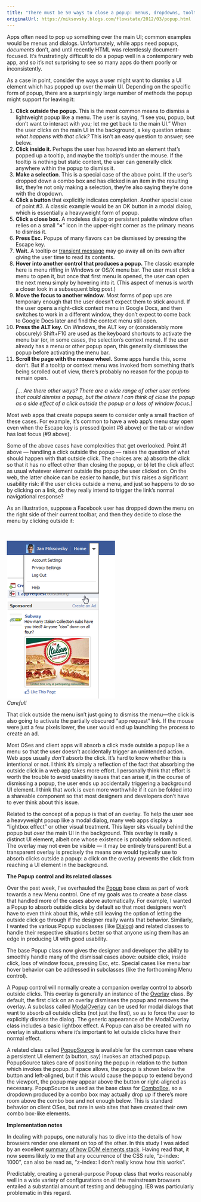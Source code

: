 ```yaml
---
title: "There must be 50 ways to close a popup: menus, dropdowns, tooltips, palettes, dialogs, and more"
originalUrl: https://miksovsky.blogs.com/flowstate/2012/03/popup.html
---
```


<p>
  Apps often need to pop up something over the main UI; common examples would be
  menus and dialogs. Unfortunately, while apps need popups,
  <em>documents</em> don’t, and until recently HTML was relentlessly
  document-focused. It’s frustratingly difficult to do a popup well in a
  contemporary web app, and so it’s not surprising to see so many apps do them
  poorly or inconsistently.
</p>
<p>
  As a case in point, consider the ways a user might want to dismiss a UI
  element which has popped up over the main UI. Depending on the specific form
  of popup, there are a surprisingly large number of methods the popup might
  support for leaving it:
</p>
<ol>
  <li>
    <strong>Click outside the popup. </strong>This is the most common means to
    dismiss a lightweight popup like a menu. The user is saying, “I see you,
    popup, but don’t want to interact with you; let me get back to the main UI.”
    When the user clicks on the main UI in the background, a key question
    arises: <em>what happens with that click?</em> This isn’t an easy question
    to answer; see below.
  </li>
  <li>
    <strong>Click inside it. </strong>Perhaps the user has hovered into an
    element that’s popped up a tooltip, and maybe the tooltip’s under the mouse.
    If the tooltip is nothing but static content, the user can generally click
    anywhere within the popup to dismiss it.
  </li>
  <li>
    <strong>Make a selection</strong>. This is a special case of the above
    point. If the user’s dropped down a combo box and has clicked in an item in
    the resulting list, they’re not only making a selection,&#0160;they’re also
    saying they’re done with the dropdown.
  </li>
  <li>
    <strong>Click a button</strong>&#0160;that explicitly indicates completion.
    Another special case of point #3. A classic example would be an OK button in
    a modal dialog, which is essentially a heavyweight form of popup.
  </li>
  <li>
    <strong>Click a close box.</strong>&#0160;A modeless dialog or persistent
    palette window often relies on a small “<strong>×</strong>” icon in the
    upper-right corner as the primary means to dismiss it.
  </li>
  <li>
    <strong>Press Esc.</strong> Popups of many flavors can be dismissed by
    pressing the Escape key.
  </li>
  <li>
    <strong>Wait.</strong>&#0160;A tooltip or
    <a
      href="/posts/2012/01-23-ui-control-of-the-week-google-style-transientmessage-to-show-quick-modeless-progress-or-confirmation.html"
      >transient message</a
    >
    may go away all on its own after giving the user time to read its contents.
  </li>
  <li>
    <strong>Hover into another control that produces a popup.</strong> The
    classic example here is menu riffing in Windows or OS/X menu bar. The user
    must click a menu to open it, but once that first menu is opened, the user
    can open the next menu simply by hovering into it. (This aspect of menus is
    worth a closer look in a subsequent blog post.)
  </li>
  <li>
    <strong>Move the focus to another window.</strong> Most forms of pop ups are
    temporary enough that the user doesn’t expect them to stick around. If the
    user opens a right-click context menu in Google Docs, and then switches to
    work in a different window, they don’t expect to come back to Google Docs
    later and find the context menu still open.
  </li>
  <li>
    <strong>Press the ALT key.</strong> On Windows, the ALT key or (considerably
    more obscurely) Shift+F10 are used as the keyboard shortcuts to activate the
    menu bar (or, in some cases, the selection’s context menu). If the user
    already has a menu or other popup open, this generally dismisses the popup
    before activating the menu bar.
  </li>
  <li>
    <strong>Scroll the page with the mouse wheel.</strong> Some apps handle
    this, some don’t. But if a tooltip or context menu was invoked from
    something that’s being scrolled out of view, there’s probably no reason for
    the popup to remain open.<br />
    <br /><em
      >[… Are there other ways? There are a wide range of other user actions
      that could dismiss a popup, but the others I can think of close the popup
      as a side effect of a click outside the popup or a loss of window
      focus</em
    ><em>.]</em>
  </li>
</ol>
<p>
  Most web apps that create popups seem to consider only a small fraction of
  these cases. For example, it’s common to have a web app’s menu stay open even
  when the Escape key is pressed (point #6 above) or the tab or window has lost
  focus (#9 above).
</p>
<p>
  Some of the above cases have complexities that get overlooked. Point #1 above
  — handling a click outside the popup — raises the question of what should
  happen with that outside click. The choices are: a) absorb the click so that
  it has no effect other than closing the popup, or b) let the click affect as
  usual whatever element outside the popup the user clicked on. On the web, the
  latter choice can be easier to handle, but this raises a significant usability
  risk: if the user clicks outside a menu, and just so happens to do so by
  clicking on a link, do they really intend to trigger the link’s normal
  navigational response?
</p>
<p>
  As an illustration, suppose a Facebook user has dropped down the menu on the
  right side of their current toolbar, and then they decide to close the menu by
  clicking outside it:
</p>
<p>&#0160;</p>
<p>
  <img src="/images/flowstate/6a00d83451fb6769e201676427a92c970b-pi.png" />
  <br /><em>Careful!</em>
</p>
<p>
  That click outside the menu isn’t just going to dismiss the menu—the click is
  also going to activate the partially obscured “app request” link. If the mouse
  were just a few pixels lower, the user would end up launching the process to
  create an ad.
</p>
<p>
  Most OSes and client apps will absorb a click made outside a popup like a menu
  so that the user doesn’t accidentally trigger an unintended action. Web apps
  usually <em>don’t</em> absorb the click. It’s hard to know whether this is
  intentional or not. I think it’s simply a reflection of the fact that
  absorbing the outside click in a web app takes more effort. I personally think
  that effort is worth the trouble to avoid usability issues that can arise if,
  in the course of dismissing a popup, the user ends up accidentally triggering
  a background UI element. I think that work is even more worthwhile if it can
  be folded into a shareable component so that most designers and developers
  don’t have to ever think about this issue.
</p>
<p>
  Related to the concept of a popup is that of an overlay. To help the user see
  a heavyweight popup like a modal dialog, many web apps display a “lightbox
  effect” or other visual treatment. This layer sits visually behind the popup
  but <em>over</em> the main UI in the background. This overlay is really a
  distinct UI element, albeit one whose existence is probably seldom noticed.
  The overlay may not even be visible — it may be entirely transparent! But a
  transparent overlay is precisely the means one would typically use to absorb
  clicks outside a popup: a click on the overlay prevents the click from
  reaching a UI element in the background.
</p>
<p><strong>The Popup control and its related classes</strong></p>
<p>
  Over the past week, I’ve overhauled the
  <a href="https://quickui.org/catalog/Popup">Popup</a> base class as part of
  work towards a new Menu control. One of my goals was to create a base class
  that handled more of the cases above automatically. For example, I wanted a
  Popup to absorb outside clicks by default so that most designers won’t have to
  even think about this, while still leaving the option of letting the outside
  click go through if the designer really wants that behavior. Similarly, I
  wanted the various Popup subclasses (like
  <a href="https://quickui.org/catalog/Dialog">Dialog</a>) and related classes
  to handle their respective situations better so that anyone using them has an
  edge in producing UI with good usability.
</p>
<p>
  The base Popup class now gives the designer and developer the ability to
  smoothly handle many of the dismissal cases above: outside click, inside
  click, loss of window focus, pressing Esc, etc. Special cases like menu bar
  hover behavior can be addressed in subclasses (like the forthcoming Menu
  control).
</p>
<p>
  A Popup control will normally create a companion overlay control to absorb
  outside clicks. This overlay is generally an instance of the&#0160;<a
    href="https://quickui.org/catalog/Overlay"
    >Overlay</a
  >&#0160;class. By default, the first click on an overlay dismisses the popup
  and removes the overlay. A subclass called
  <a href="https://quickui.org/catalog/ModalOverlay">ModalOverlay</a> can be
  used for modal dialogs that want to absorb <em>all </em>outside clicks (not
  just the first), so as to force the user to explicitly dismiss the dialog. The
  generic appearance of the ModalOverlay class includes a basic lightbox effect.
  A Popup can also be created with no overlay in situations where it’s important
  to let outside clicks have their normal effect.
</p>
<p>
  A related class called
  <a href="https://quickui.org/catalog/PopupSource">PopupSource</a> is available
  for the common case where a persistent UI element (a button, say) invokes an
  attached popup. PopupSource takes care of positioning the popup in relation to
  the button which invokes the popup. If space allows, the popup is shown below
  the button and left-aligned, but if this would cause the popup to extend
  beyond the viewport, the popup may appear above the button or right-aligned as
  necessary. PopupSource is used as the base class for
  <a href="https://quickui.org/catalog/ComboBox">ComboBox</a>, so a dropdown
  produced by a combo box may actually drop <em>up</em> if there’s more room
  above the combo box and not enough below. This is standard behavior on client
  OSes, but rare in web sites that have created their own combo box-like
  elements.
</p>
<p><strong>Implementation notes</strong></p>
<p>
  In dealing with popups, one naturally has to dive into the details of how
  browsers render one element on top of the other. In this study I was aided by
  an excellent
  <a href="http://css-discuss.incutio.com/wiki/Overlapping_And_ZIndex"
    >summary of how DOM elements stack</a
  >. Having read that, it now seems likely to me that any occurrence of the CSS
  rule, “z-index: 1000”, can also be read as, “z-index: I don’t really know how
  this works”.
</p>
<p>
  Predictably, creating a general-purpose Popup class that works reasonably well
  in a wide variety of configurations on all the mainstream browsers entailed a
  substantial amount of testing and debugging. IE8 was particularly problematic
  in this regard.
</p>
